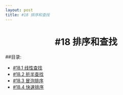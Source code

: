 ```yaml
---
layout: post
title: #18 排序和查找
---
```

<h1 style="text-align:center">#18 排序和查找</h1>
##目录:
<ul>
<li> <a href="/post/18/18.1.html">#18.1 线性查找<a></li>
<li> <a href="/post/18/18.2.html">#18.2 折半查找</a> </li>
<li> <a href="/post/18/18.3.html">#18.3 冒泡排序</a> </li>
<li> <a href="/post/18/18.4.html">#18.4 快速排序</a> </li>
</ul>
